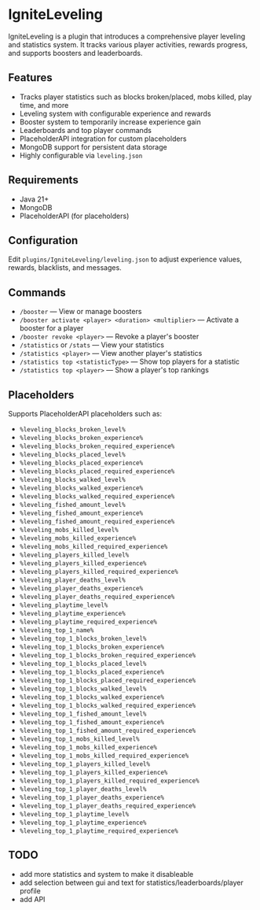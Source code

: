 # IgniteLeveling

IgniteLeveling is a plugin that introduces a comprehensive player leveling and statistics system. It tracks various player activities, rewards progress, and supports boosters and leaderboards.

## Features

- Tracks player statistics such as blocks broken/placed, mobs killed, play time, and more
- Leveling system with configurable experience and rewards
- Booster system to temporarily increase experience gain
- Leaderboards and top player commands
- PlaceholderAPI integration for custom placeholders
- MongoDB support for persistent data storage
- Highly configurable via `leveling.json`

## Requirements

- Java 21+
- MongoDB
- PlaceholderAPI (for placeholders)

## Configuration

Edit `plugins/IgniteLeveling/leveling.json` to adjust experience values, rewards, blacklists, and messages.

## Commands

- `/booster` — View or manage boosters
- `/booster activate <player> <duration> <multiplier>` — Activate a booster for a player
- `/booster revoke <player>` — Revoke a player's booster
- `/statistics` or `/stats` — View your statistics
- `/statistics <player>` — View another player's statistics
- `/statistics top <statisticType>` — Show top players for a statistic
- `/statistics top <player>` — Show a player's top rankings

## Placeholders

Supports PlaceholderAPI placeholders such as:
- `%leveling_blocks_broken_level%`
- `%leveling_blocks_broken_experience%`
- `%leveling_blocks_broken_required_experience%`
- `%leveling_blocks_placed_level%`
- `%leveling_blocks_placed_experience%`
- `%leveling_blocks_placed_required_experience%`
- `%leveling_blocks_walked_level%`
- `%leveling_blocks_walked_experience%`
- `%leveling_blocks_walked_required_experience%`
- `%leveling_fished_amount_level%`
- `%leveling_fished_amount_experience%`
- `%leveling_fished_amount_required_experience%`
- `%leveling_mobs_killed_level%`
- `%leveling_mobs_killed_experience%`
- `%leveling_mobs_killed_required_experience%`
- `%leveling_players_killed_level%`
- `%leveling_players_killed_experience%`
- `%leveling_players_killed_required_experience%`
- `%leveling_player_deaths_level%`
- `%leveling_player_deaths_experience%`
- `%leveling_player_deaths_required_experience%`
- `%leveling_playtime_level%`
- `%leveling_playtime_experience%`
- `%leveling_playtime_required_experience%`
- `%leveling_top_1_name%`
- `%leveling_top_1_blocks_broken_level%`
- `%leveling_top_1_blocks_broken_experience%`
- `%leveling_top_1_blocks_broken_required_experience%`
- `%leveling_top_1_blocks_placed_level%`
- `%leveling_top_1_blocks_placed_experience%`
- `%leveling_top_1_blocks_placed_required_experience%`
- `%leveling_top_1_blocks_walked_level%`
- `%leveling_top_1_blocks_walked_experience%`
- `%leveling_top_1_blocks_walked_required_experience%`
- `%leveling_top_1_fished_amount_level%`
- `%leveling_top_1_fished_amount_experience%`
- `%leveling_top_1_fished_amount_required_experience%`
- `%leveling_top_1_mobs_killed_level%`
- `%leveling_top_1_mobs_killed_experience%`
- `%leveling_top_1_mobs_killed_required_experience%`
- `%leveling_top_1_players_killed_level%`
- `%leveling_top_1_players_killed_experience%`
- `%leveling_top_1_players_killed_required_experience%`
- `%leveling_top_1_player_deaths_level%`
- `%leveling_top_1_player_deaths_experience%`
- `%leveling_top_1_player_deaths_required_experience%`
- `%leveling_top_1_playtime_level%`
- `%leveling_top_1_playtime_experience%`
- `%leveling_top_1_playtime_required_experience%`

## TODO

- add more statistics and system to make it disableable
- add selection between gui and text for statistics/leaderboards/player profile
- add API